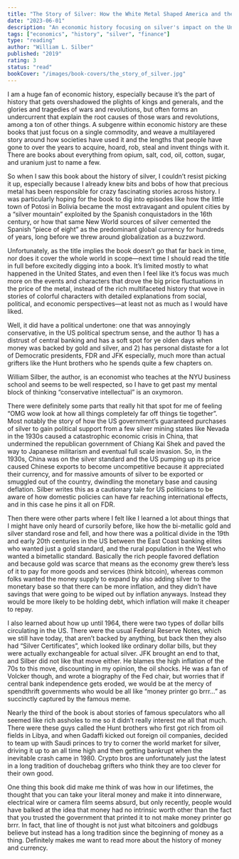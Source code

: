 ```yaml
---
title: "The Story of Silver: How the White Metal Shaped America and the Modern World"
date: "2023-06-01"
description: "An economic history focusing on silver's impact on the United States, covering price fluctuations, political battles over bimetallic standards, and famous speculators like the Hunt brothers."
tags: ["economics", "history", "silver", "finance"]
type: "reading"
author: "William L. Silber"
published: "2019"
rating: 3
status: "read"
bookCover: "/images/book-covers/the_story_of_silver.jpg"
---
```


I am a huge fan of economic history, especially because it’s the part of history that gets overshadowed the plights of kings and generals, and the glories and tragedies of wars and revolutions, but often forms an undercurrent that explain the root causes of those wars and revolutions, among a ton of other things. A subgenre within economic history are these books that just focus on a single commodity, and weave a multilayered story around how societies have used it and the lengths that people have gone to over the years to acquire, hoard, rob, steal and invent things with it. There are books about everything from opium, salt, cod, oil, cotton, sugar, and uranium just to name a few.

So when I saw this book about the history of silver, I couldn’t resist picking it up, especially because I already knew bits and bobs of how that precious metal has been responsible for crazy fascinating stories across history. I was particularly hoping for the book to dig into episodes like how the little town of Potosi in Bolivia became the most extravagant and opulent cities by a “silver mountain” exploited by the Spanish conquistadors in the 16th century, or how that same New World sources of silver cemented the Spanish “piece of eight” as the predominant global currency for hundreds of years, long before we threw around globalization as a buzzword.

Unfortunately, as the title implies the book doesn’t go that far back in time, nor does it cover the whole world in scope—next time I should read the title in full before excitedly digging into a book. It’s limited mostly to what happened in the United States, and even then I feel like it’s focus was much more on the events and characters that drove the big price fluctuations in the price of the metal, instead of the rich multifaceted history that wove in stories of colorful characters with detailed explanations from social, political, and economic perspectives—at least not as much as I would have liked. 

Well, it did have a political undertone: one that was annoyingly conservative, in the US political spectrum sense, and the author 1\) has a distrust of central banking and has a soft spot for ye olden days when money was backed by gold and silver, and 2\) has personal distaste for a lot of Democratic presidents, FDR and JFK especially, much more than actual grifters like the Hunt brothers who he spends quite a few chapters on.

William Silber, the author, is an economist who teaches at the NYU business school and seems to be well respected, so I have to get past my mental block of thinking “conservative intellectual” is an oxymoron.

There were definitely some parts that really hit that spot for me of feeling “OMG wow look at how all things completely far off things tie together”. Most notably the story of how the US government’s guaranteed purchases of silver to gain political support from a few silver mining states like Nevada in the 1930s caused a catastrophic economic crisis in China, that undermined the republican government of Chiang Kai Shek and paved the way to Japanese militarism and eventual full scale invasion. So, in the 1930s, China was on the silver standard and the US pumping up its price caused Chinese exports to become uncompetitive because it appreciated their currency, and for massive amounts of silver to be exported or smuggled out of the country, dwindling the monetary base and causing deflation. Silber writes this as a cautionary tale for US politicians to be aware of how domestic policies can have far reaching international effects, and in this case he pins it all on FDR.

Then there were other parts where I felt like I learned a lot about things that I might have only heard of cursorily before, like how the bi-metallic gold and silver standard rose and fell, and how there was a political divide in the 19th and early 20th centuries in the US between the East Coast banking elites who wanted just a gold standard, and the rural population in the West who wanted a bimetallic standard. Basically the rich people favored deflation and because gold was scarce that means as the economy grew there’s less of it to pay for more goods and services (think bitcoin), whereas common folks wanted the money supply to expand by also adding silver to the monetary base so that there can be more inflation, and they didn’t have savings that were going to be wiped out by inflation anyways. Instead they would be more likely to be holding debt, which inflation will make it cheaper to repay.

I also learned about how up until 1964, there were two types of dollar bills circulating in the US. There were the usual Federal Reserve Notes, which we still have today, that aren’t backed by anything, but back then they also had “Silver Certificates”, which looked like ordinary dollar bills, but they were actually exchangeable for actual silver. JFK brought an end to that, and Silber did not like that move either. He blames the high inflation of the 70s to this move, discounting in my opinion, the oil shocks. He was a fan of Volcker though, and wrote a biography of the Fed chair, but worries that if central bank independence gets eroded, we would be at the mercy of spendthrift governments who would be all like “money printer go brrr…” as succinctly captured by the famous meme.

Nearly the third of the book is about stories of famous speculators who all seemed like rich assholes to me so it didn’t really interest me all that much. There were these guys called the Hunt brothers who first got rich from oil fields in Libya, and when Gadaffi kicked out foreign oil companies, decided to team up with Saudi princes to try to corner the world market for silver, driving it up to an all time high and then getting bankrupt when the inevitable crash came in 1980\. Crypto bros are unfortunately just the latest in a long tradition of douchebag grifters who think they are too clever for their own good.

One thing this book did make me think of was how in our lifetimes, the thought that you can take your literal money and make it into dinnerware, electrical wire or camera film seems absurd, but only recently, people would have balked at the idea that money had no intrinsic worth other than the fact that you trusted the government that printed it to not make money printer go brrr. In fact, that line of thought is not just what bitcoiners and goldbugs believe but instead has a long tradition since the beginning of money as a thing. Definitely makes me want to read more about the history of money and currency.